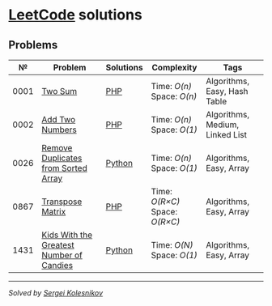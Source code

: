 # [LeetCode](https://leetcode.com/problemset/all/) solutions

## Problems
№    | Problem | Solutions | Complexity | Tags
---- | ------- | --------- | ---------- | ----
0001 | [Two Sum](https://leetcode.com/problems/two-sum) | [PHP](algorithms/two-sum.php) | Time: _O(n)_<br> Space: _O(n)_ | Algorithms, Easy, Hash Table
0002 | [Add Two Numbers](https://leetcode.com/problems/add-two-numbers) | [PHP](algorithms/add-two-numbers.php) |  Time: _O(n)_<br> Space: _O(1)_ | Algorithms, Medium, Linked List
0026 | [Remove Duplicates from Sorted Array](https://leetcode.com/problems/remove-duplicates-from-sorted-array) | [Python](algorithms/remove-duplicates-from-sorted-array.py) |  Time: _O(n)_<br> Space: _O(1)_ | Algorithms, Easy, Array
0867 | [Transpose Matrix](https://leetcode.com/problems/transpose-matrix) | [PHP](algorithms/transpose-matrix.php) |  Time: _O(R×C)_<br> Space: _O(R×C)_<br>| Algorithms, Easy, Array
1431 | [Kids With the Greatest Number of Candies](https://leetcode.com/problems/kids-with-the-greatest-number-of-candies) | [Python](algorithms/kids-with-the-greatest-number-of-candies.py) |  Time: _O(N)_<br> Space: _O(1)_<br>| Algorithms, Easy, Array

---
_Solved by [Sergei Kolesnikov](https://github.com/win0err)_
